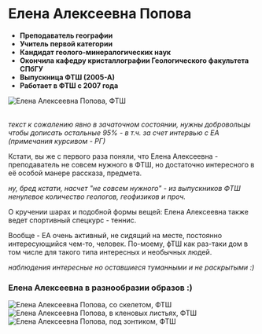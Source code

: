 <!--?title Елена Алексеевна Попова -->

# Елена Алексеевна Попова

- **Преподаватель географии**
- **Учитель первой категории**
- **Кандидат геолого-минералогических наук**
- **Окончила кафедру кристаллографии Геологического факультета СПбГУ**
- **Выпускница ФТШ  (2005-А)**
- **Работает в ФТШ с 2007 года**

<div class="row">
  <div class="col-xl-6 offset-xl-3 col-sm-12">
    <img src="https://pths-archive.github.io/static/img/popova/stadium.jpg"
        alt="Елена Алексеевна Попова, ФТШ" class="img-fluid"/><br/><br/>
  </div>
</div>

_текст к сожалению явно в зачаточном состоянии, нужны добровольцы чтобы дописать остальные 95% - в т.ч. за счет
интервью с ЕА (примечания курсивом - РГ)_

Кстати, вы же с первого раза поняли, что Елена Алексеевна - преподаватель не совсем нужного в ФТШ, но достаточно интересного в её особой манере рассказа, предмета. 

_ну, бред кстати, насчет "не совсем нужного" - из выпускников ФТШ ненулевое количество геологов, геофизиков и проч._

О кручении шарах и подобной формы вещей: Елена Алексеевна также ведет спортивный спецкурс - теннис.

Вообще - ЕА очень активный, не сидящий на месте, постоянно интересующийся чем-то, человек.
По-моему, фТШ как раз-таки дом в том числе для такого типа интересных и необычных людей.

_наблюдения интересные но оставшиеся туманными и не раскрытыми :)_

### Елена Алексеевна в разнообразии образов :)

<div class="row">
  <div class="col-xl-4 col-sm-12">
    <img src="https://pths-archive.github.io/static/img/popova/skeleton.jpg"
        alt="Елена Алексеевна Попова, со скелетом, ФТШ" class="img-fluid"/>
  </div>
  <div class="col-xl-4 col-sm-12">
    <img src="https://pths-archive.github.io/static/img/popova/maple.jpg"
        alt="Елена Алексеевна Попова, в кленовых листьях, ФТШ" class="img-fluid"/>
  </div>
  <div class="col-xl-4 col-sm-12">
    <img src="https://pths-archive.github.io/static/img/popova/umbrella.jpg"
        alt="Елена Алексеевна Попова, под зонтиком, ФТШ" class="img-fluid"/>
  </div>
</div>

